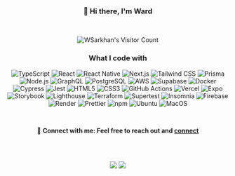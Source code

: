 

<h3 align='center'>👋 Hi there, I'm Ward </h3>
<br>
<p align='center'><img src="https://vbr.nathanchung.dev/badge?page_id=WSarkhan.WSarkhan&lcolor=4a0d32&color=454545&logo=github" alt="WSarkhan's Visitor Count"/></p>


<h3 align='center'>What I code with</h3>

<p align='center'>
 <img alt="TypeScript" src="https://img.shields.io/badge/TypeScript-007ACC??style=flat-square&logo=typescript&logoColor=white"/>
 <img alt="React" src="https://img.shields.io/badge/React-%2320232a.svg?style=flat-square&logo=react&logoColor=%2361DAFB" />
 <img alt="React Native" src="https://img.shields.io/badge/React_Native-%2320232a.svg?style=flat-square&logo=react&logoColor=%2361DAFB"/>
 <img alt="Next.js" src="https://img.shields.io/badge/Next.js-black?style=flat-square&logo=next.js&logoColor=white" />
 <img alt="Tailwind CSS" src="https://img.shields.io/badge/Tailwind_CSS-38B2AC?style=flat-square&logo=tailwind-css&logoColor=white" />
 <img alt="Prisma" src="https://img.shields.io/badge/Prisma-2D3748?style=flat-square&logo=prisma&logoColor=white"/>
 <img alt="Node.js" src="https://img.shields.io/badge/Node.js-43853d?style=flat-square&logo=Node.js&logoColor=white" />
 <img alt="GraphQL" src="https://img.shields.io/badge/GraphQL-E10098?style=flat-square&logo=graphql&logoColor=white"/>
 <img alt="PostgreSQL" src="https://img.shields.io/badge/PostgreSQL-%23316192.svg?style=flat-square&logo=postgresql&logoColor=white"/>
 <img alt="AWS" src="https://img.shields.io/badge/AWS-%23FF9900.svg?style=flat-square&logo=amazon-aws&logoColor=white"/>
 <img alt="Supabase" src="https://img.shields.io/badge/Supabase-181818?style=flat-square&logo=supabase&logoColor=white"/>
 <img alt="Docker" src="https://img.shields.io/badge/Docker-2496ED?style=flat-square&logo=docker&logoColor=white"/>
 <img alt="Cypress" src="https://img.shields.io/badge/Cypress-17202C?style=flat-square&logo=cypress&logoColor=white"/>
 <img alt="Jest" src="https://img.shields.io/badge/Jest-%23C21325?style=flat-square&logo=jest&logoColor=white"/>
 <img alt="HTML5" src="https://img.shields.io/badge/HTML5-E34F26?style=flat-square&logo=html5&logoColor=white" />
 <img alt="CSS3" src="https://img.shields.io/badge/CSS3-%231572B6.svg?style=flat-square&logo=css3&logoColor=white"/>
 <img alt="GitHub Actions" src="https://img.shields.io/badge/GitHub_Actions-2088FF?style=flat-square&logo=github-actions&logoColor=white"/>
 <img alt="Vercel" src="https://img.shields.io/badge/Vercel-%23000000.svg?style=flat-square&logo=vercel&logoColor=white"/>
 <img alt="Expo" src="https://img.shields.io/badge/Expo-1B1F23?style=flat-square&logo=expo&logoColor=white"/>
<img alt="Storybook" src="https://img.shields.io/badge/Storybook-FF4785?style=flat-square&logo=storybook&logoColor=white"/>
<img alt="Lighthouse" src="https://img.shields.io/badge/Lighthouse-F44B21?style=flat-square&logo=lighthouse&logoColor=white"/>
<img alt="Terraform" src="https://img.shields.io/badge/Terraform-623CE4?style=flat-square&logo=terraform&logoColor=white"/>
<img alt="Supertest" src="https://img.shields.io/badge/Supertest-000000?style=flat-square&logo=supertest&logoColor=white"/>
<img alt="Insomnia" src="https://img.shields.io/badge/Insomnia-5849BE?style=flat-square&logo=insomnia&logoColor=white"/>
<img alt="Firebase" src="https://img.shields.io/badge/Firebase-%23039BE5.svg?style=flat-square&logo=firebase&logoColor=white"/>
<img alt="Render" src="https://img.shields.io/badge/Render-%46E3B7.svg?style=flat-square&logo=render&logoColor=white"/>
<img alt="Prettier" src="https://img.shields.io/badge/Prettier-F7B93E?style=flat-square&logo=prettier&logoColor=white"/>
<img alt="npm" src="https://img.shields.io/badge/npm-CB3837?style=flat-square&logo=npm&logoColor=white"/>
<img alt="Ubuntu" src="https://img.shields.io/badge/Ubuntu-E95420?style=flat-square&logo=ubuntu&logoColor=white"/>
<img alt="MacOS" src="https://img.shields.io/badge/MacOS-000000?style=flat-square&logo=apple&logoColor=white"/>

</p>

<br>
<body >
<p align='center'>
🔗 <b >Connect with me:<b> Feel free to reach out and <a href='https://www.linkedin.com/in/wsarkhan/'>connect</a>

</p>
</body>
<br>
<br>
<p align='center'>  
<a href="https://www.linkedin.com/in/wsarkhan/"><img src="https://img.shields.io/badge/LinkedIn-0077B5?style=for-the-badge&logo=linkedin&logoColor=white"/></a>
<a href="https://github.com/WSarkhan"><img src="https://img.shields.io/badge/GitHub-black?style=for-the-badge&logo=github&logoColor=white"/></a>
</p>








